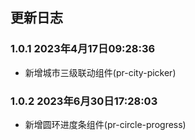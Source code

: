 <!--
 * @Description: 更新日志文档
 * @Author: panrui
 * @Date: 2021-06-09 16:13:12
 * @LastEditTime: 2022-05-05 11:56:42
 * @LastEditors: panrui
 * 不忘初心,不负梦想
-->

## 更新日志

### 1.0.1 2023年4月17日09:28:36

- 新增城市三级联动组件(pr-city-picker)

### 1.0.2 2023年6月30日17:28:03

- 新增圆环进度条组件(pr-circle-progress)